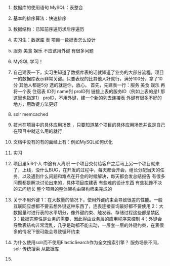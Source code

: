 1. 数据库的使用语句 MySQL：表整合
2. 基本的排序算法：快速排序
3. 数据结构：已知前序遍历求后序遍历
4. 实习生：数据库 表  项目一数据表怎么设计
5. 服务 美食 娱乐  不应该用外键 有很多问题
6. MySQL 学习！ 
7. 自己建表一下，实习生知道了数据库表的话就知道了业务的大部分流程。项目一的数据库表示非常关键。只要表现的比其他人好就行，满分100分，拿了10分 其他人都是5分 选的就是你，放心。
首先，先建表一行：服务 美食 娱乐 
再将一个表 住宿表 ID列 name列 proID列 链接上表的服务ID（例如上表的是1 那这里也指定1）
proID，不用外键，建一个新的列去连接表
外键有很多不好的地方，用改键方法更好
8. solr  memcached
9. 技术在项目中的具体应用场景 ，只要知道某个项目的具体应用场景并说是自己在项目中就这么用的就行
10. 文档中没有的有的面经上有：例如MySQL如何优化
11. 实习
12. 项目里5 6个人 中途有人离职
一个项目交付给客户之后马上另一个项目就来了，上线，没什么BUG，在开发的过程中，每天都会开会，组长分配当天的任务，以及遇到什么问题和难点在开会的时候解决，每天都会发总结报告
有很多问题都是解决讨论出来的，具体项目库建表 有些难的设计东西 有些犹豫不决的去问组长 整个项目的整体架构由架构师来完成的
13. 关于不用外键
1：在大数量的情况下，使用外键约束会导致很差的性能。一般互联网应想都不要去想外键这种东西了，连表连接查询最好都不要使用
2：大数据量时进行表的水平切分，像外键约束、触发器、存储过程这些都是禁区
3：数据完整性是业务的需要，因此得由业务层的应用程序来控制
4：外键会导致表结构非常混乱，几乎是动都不能去动，一层套一层的外键约束，在表很多的情况下很可能会导致循环约束

1. 为什么使用solr而不使用ElasticSearch作为全文搜索引擎？
服务场景不同，solr 传统搜索 从数据库

2. 